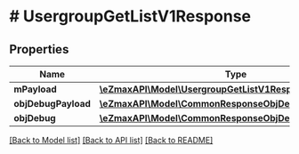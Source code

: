 # # UsergroupGetListV1Response

## Properties

Name | Type | Description | Notes
------------ | ------------- | ------------- | -------------
**mPayload** | [**\eZmaxAPI\Model\UsergroupGetListV1ResponseMPayload**](UsergroupGetListV1ResponseMPayload.md) |  |
**objDebugPayload** | [**\eZmaxAPI\Model\CommonResponseObjDebugPayloadGetList**](CommonResponseObjDebugPayloadGetList.md) |  | [optional]
**objDebug** | [**\eZmaxAPI\Model\CommonResponseObjDebug**](CommonResponseObjDebug.md) |  | [optional]

[[Back to Model list]](../../README.md#models) [[Back to API list]](../../README.md#endpoints) [[Back to README]](../../README.md)
